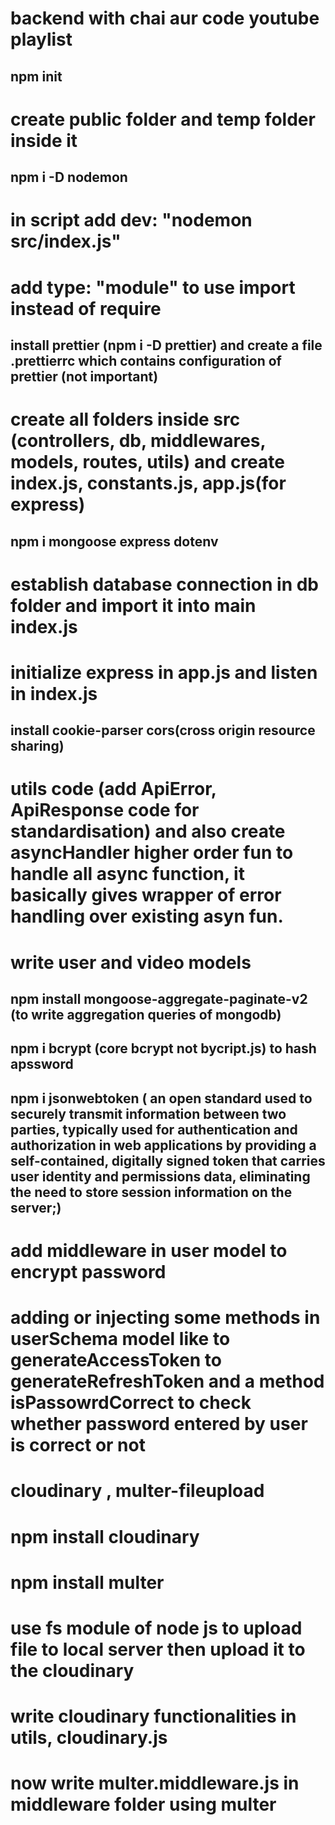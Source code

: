 # backend with chai  aur code youtube playlist

## npm init
# create public folder and temp folder inside it

## npm i -D nodemon 
# in script add dev: "nodemon src/index.js"

# add type: "module" to use import instead of require

## install prettier (npm i -D prettier) and create a file .prettierrc which contains configuration of prettier     (not important)

# create all folders inside src (controllers, db, middlewares, models, routes, utils) and create index.js, constants.js, app.js(for express)

## npm i mongoose express dotenv

# establish database connection in db folder and import it into main index.js

# initialize express in app.js and listen in index.js

## install cookie-parser cors(cross origin resource sharing)

# utils code (add ApiError, ApiResponse code for standardisation) and also create asyncHandler higher order fun to handle all async function, it basically gives wrapper of error handling over existing asyn fun.

# write user and video models
## npm install mongoose-aggregate-paginate-v2 (to write aggregation queries of mongodb)

## npm i bcrypt (core bcrypt not bycript.js) to hash apssword

## npm i jsonwebtoken ( an open standard used to securely transmit information between two parties, typically used for authentication and authorization in web applications by providing a self-contained, digitally signed token that carries user identity and permissions data, eliminating the need to store session information on the server;)

# add middleware in user model to encrypt password

# adding or injecting some methods in userSchema model like to generateAccessToken to generateRefreshToken and a method isPassowrdCorrect to check whether password entered by user is correct or not

# cloudinary , multer-fileupload
# npm install cloudinary 
# npm install multer
# use fs module of node js to upload file to local server then upload it to the cloudinary
# write cloudinary functionalities in utils, cloudinary.js
# now write multer.middleware.js in middleware folder using multer

